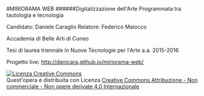 #MIRIORAMA WEB
######Digitalizzazione dell'Arte Programmata tra tautologia e tecnologia

Candidato: Daniele Caraglio
Relatore: Federico Maiocco

Accademia di Belle Arti di Cuneo

Tesi di laurea triennale in Nuove Tecnologie per l'Arte
a.a. 2015-2016

Progetto live: http://danicara.github.io/miriorama-web/

<a rel="license" href="http://creativecommons.org/licenses/by-nc-nd/4.0/"><img alt="Licenza Creative Commons" style="border-width:0" src="https://i.creativecommons.org/l/by-nc-nd/4.0/88x31.png" /></a><br />Quest'opera è distribuita con Licenza <a rel="license" href="http://creativecommons.org/licenses/by-nc-nd/4.0/">Creative Commons Attribuzione - Non commerciale - Non opere derivate 4.0 Internazionale</a>

